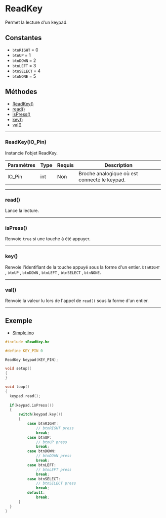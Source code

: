 # ReadKey
Permet la lecture d'un keypad.

## Constantes
 * `btnRIGHT` = 0
 * `btnUP` = 1
 * `btnDOWN` = 2
 * `btnLEFT` = 3
 * `btnSELECT` = 4
 * `btnNONE` = 5

## Méthodes
* [ReadKey()](#readkeyio_pin)
* [read()](#read)
* [isPress()](#ispress)
* [key()](#key)
* [val()](#val)

-------------

### ReadKey(IO_Pin)
Instancie l'objet ReadKey.

Paramètres	  | Type | Requis | Description
------------- | ---- | ------ | -----------
IO_Pin	      | int  | Non	  | Broche analogique où est connecté le keypad.


-------------

### read()
Lance la lecture.


-------------

### isPress()
Renvoie `true` si une touche à été appuyer.


-------------

### key()
Renvoie l'identifiant de la touche appuyé sous la forme d'un entier.
`btnRIGHT` , `btnUP` , `btnDOWN` , `btnLEFT` , `btnSELECT` , `btnNONE`.


-------------

### val()
Renvoie la valeur lu lors de l'appel de `read()` sous la forme d'un entier.


-------------

## Exemple
  * [Simple.ino](https://github.com/Artnod-Arduino/ReadKey/blob/master/ReadKey/examples/Simple/Simple.ino)
  ```c++
  #include <ReadKey.h>

#define KEY_PIN 0

ReadKey keypad(KEY_PIN);

void setup()
{	
}

void loop()
{
	keypad.read();
	
	if(keypad.isPress())
	{
		switch(keypad.key())
		{
			case btnRIGHT:
				// btnRIGHT press
				break;
			case btnUP:
				// btnUP press
				break;
			case btnDOWN:
				// btnDOWN press
				break;
			case btnLEFT:
				// btnLEFT press
				break;
			case btnSELECT:
				// btnSELECT press
				break;
			default:
				break;
		}
	}
}
  ```
